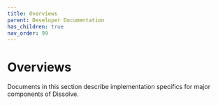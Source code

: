 ```yaml
---
title: Overviews
parent: Developer Documentation
has_children: true
nav_order: 99
---
```

# Overviews

Documents in this section describe implementation specifics for major components of Dissolve.
